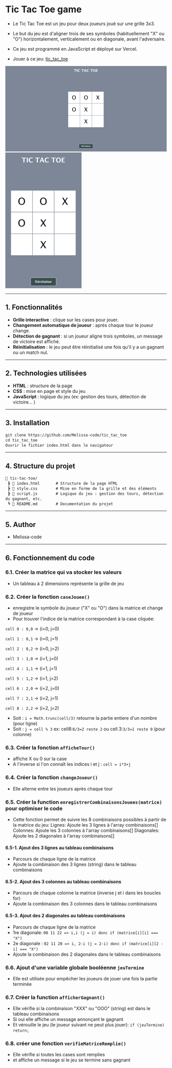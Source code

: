 # Tic Tac Toe game

- Le Tic Tac Toe est un jeu pour deux joueurs joué sur une grille 3x3. 
- Le but du jeu est d'aligner trois de ses symboles (habituellement "X" ou "O") horizontalement, verticalement ou en diagonale, avant l'adversaire.

- Ce jeu est programmé en JavaScript et déployé sur Vercel.

- Jouer à ce jeu: [tic_tac_toe](https://tic-tac-toe-kappa-weld.vercel.app/)

<img src="./images/morpion_desktop.svg" alt="Aperçu du jeu desktop" /> 
<img src="./images/morpion_mobile.svg" alt="Aperçu du jeu mobile" /> 

---

## 1. Fonctionnalités

- **Grille interactive** : clique sur les cases pour jouer.
- **Changement automatique de joueur** : après chaque tour le joueur change.
- **Détection de gagnant** : si un joueur aligne trois symboles, un message de victoire est affiché.
- **Réinitialisation** : le jeu peut être réinitialisé une fois qu'il y a un gagnant ou un match nul.
---

## 2. Technologies utilisées

- **HTML** : structure de la page
- **CSS** : mise en page et style du jeu
- **JavaScript** : logique du jeu (ex: gestion des tours, détection de victoire... )
---

## 3. Installation

```
git clone https://github.com/Melissa-code/tic_tac_toe
cd tic_tac_toe
Ouvrir le fichier index.html dans le navigateur
```
---

## 4. Structure du projet

```
📂 tic-tac-toe/
 ┣ 📜 index.html       # Structure de la page HTML
 ┣ 📜 style.css        # Mise en forme de la grille et des éléments
 ┣ 📜 script.js        # Logique du jeu : gestion des tours, détection du gagnant, etc.
 ┗ 📜 README.md        # Documentation du projet
 ```
---

## 5. Author

- Melissa-code 
---


## 6. Fonctionnement du code

### 6.1. Créer la matrice qui va stocker les valeurs
- Un tableau à 2 dimensions représente la grille de jeu



### 6.2. Créer la fonction `caseJouee()`
- enregistre le symbole du joueur ("X" ou "O") dans la matrice et change de joueur
- Pour trouver l'indice de la matrice correspondant à la case cliquée:  

`cell 0 : 0,0` → (i=0, j=0)

`cell 1 : 0,1` → (i=0, j=1)

`cell 2 : 0,2` → (i=0, j=2)

`cell 3 : 1,0` → (i=1, j=0)

`cell 4 : 1,1` → (i=1, j=1)

`cell 5 : 1,2` → (i=1, j=2)

`cell 6 : 2,0` → (i=2, j=0)

`cell 7 : 2,1` → (i=2, j=1)

`cell 8 : 2,2` → (i=2, j=2)

- Soit : `i = Math.trunc(cell/3)` retourne la partie entiere d'un nombre (pour ligne)
- Soit : `j = cell % 3` ex: cell8:`8/3=2 reste 2` ou cell 3:`3/3=1 reste 0` (pour colonne)



### 6.3. Créer la fonction `afficheTour()`
- affiche X ou 0 sur la case 
- A l'inverse si l'on connaît les indices i et j : 
`cell = i*3+j`



### 6.4. Créer la fonction `changeJoueur()` 
- Elle alterne entre les joueurs après chaque tour 



### 6.5. Créer la function `enregistrerCombinaisonsJouees(matrice)` pour optimiser le code 
- Cette fonction permet de suivre les 8 combinaisons possibles à partir de la matrice du jeu:
Lignes: Ajoute les 3 lignes à l'array combinaisons[]
Colonnes: Ajoute les 3 colonnes à l'array combinaisons[]
Diagonales: Ajoute les 2 diagonales à l'array combinaisons[]


#### 6.5-1. Ajout des 3 lignes au tableau combinaisons
- Parcours de chaque ligne de la matrice  
- Ajoute la combinaison des 3 lignes (string) dans le tableau combinaisons 


#### 6.5-2. Ajout des 3 colonnes au tableau combinaisons
- Parcours de chaque colonne la matrice (inverse j et i dans les boucles for)
- Ajoute la combinaison des 3 colonnes dans le tableau combinaisons 


#### 6.5-3. Ajout des 2 diagonales au tableau combinaisons
- Parcours de chaque ligne de la matrice 
- 1re diagonale: `00 11 22 => i,i (j = i) donc if (matrice[i][i] === "X")`
- 2e diagonale : `02 11 20 => i, 2-i (j = 2-i) donc if (matrice[i][2 - i] === "X")`
- Ajoute la combinaison des 2 diagonales dans le tableau combinaisons 



### 6.6. Ajout d'une variable globale booléenne `jeuTermine` 
- Elle est utilisée pour empêcher les joueurs de jouer une fois la partie terminée



### 6.7. Créer la function `afficherGagnant()`
- Elle vérifie si la combinaison "XXX" ou "OOO" (string) est dans le tableau combinaisons 
- Si oui elle affiche un message annonçant le gagnant 
- Et vérouille le jeu (le joueur suivant ne peut plus jouer): `if (jeuTermine) return;`



### 6.8. créer une fonction `verifieMatriceRemplie() `
- Elle vérifie si toutes les cases sont remplies 
- et affiche un message si le jeu se termine sans gagnant










